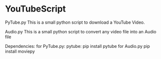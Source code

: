 # YouTubeScript
PyTube.py
This is a small python script to download a YouTube Video.


Audio.py
This is a small python script to convert any video file into an Audio file

Dependencies:
for PyTube.py:
  pytube:  pip install pytube
for Audio.py
  pip install moviepy
